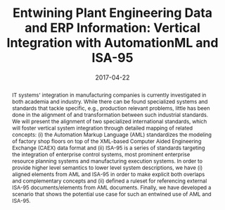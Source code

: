---
abstract: 'IT systems'' integration in manufacturing companies is currently investigated
  in both academia and industry. While there can be found specialized systems and
  standards that tackle specific, e.g., production relevant problems, little has been
  done in the alignment of and transformation between such industrial standards. We
  will present the alignment of two specialized international standards, which will
  foster vertical system integration through detailed mapping of related concepts:
  (i) the Automation Markup Language (AML) standardizes the modeling of factory shop
  floors on top of the XML-based Computer Aided Engineering Exchange (CAEX) data format
  and (ii) ISA-95 is a series of standards targeting the integration of enterprise
  control systems, most prominent enterprise resource planning systems and manufacturing
  execution systems. In order to provide higher level semantics to lower level system
  descriptions, we have (i) aligned elements from AML and ISA-95 in order to make
  explicit both overlaps and complementary concepts and (ii) defined a ruleset for
  referencing external ISA-95 documents/elements from AML documents. Finally, we have
  developed a scenario that shows the potential use case for such an entwined use
  of AML and ISA-95.'
authors:
- Bernhard Wally
- Christian Huemer
- Alexandra Mazak
date: '2017-04-22'
featured: false
publication_types:
- '0'
publishDate: '2017-04-22'
title: 'Entwining Plant Engineering Data and ERP Information: Vertical Integration
  with AutomationML and ISA-95'
url_pdf: ''
---